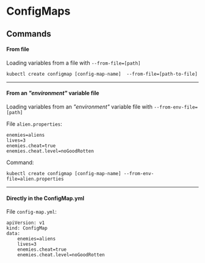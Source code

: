 # ConfigMaps

## Commands

#### From file
Loading variables from a file with `--from-file=[path]`
```
kubectl create configmap [config-map-name]  --from-file=[path-to-file]
```

---

#### From an *"environment"* variable file
Loading variables from an *"environment"* variable file with `--from-env-file=[path]`

File `alien.properties`:
```
enemies=aliens
lives=3
enemies.cheat=true
enemies.cheat.level=noGoodRotten
```

Command:
```
kubectl create configmap [config-map-name] --from-env-file=alien.properties
```

---

#### Directly in the ConfigMap.yml

File `config-map.yml`:
```
apiVersion: v1
kind: ConfigMap
data:
    enemies=aliens
    lives=3
    enemies.cheat=true
    enemies.cheat.level=noGoodRotten
```

